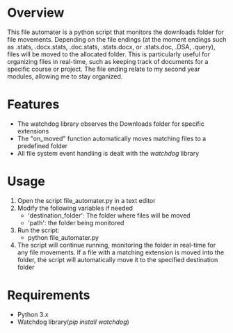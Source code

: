 # Overview

This file automater is a python script that monitors the downloads folder for file movements. Depending on the file endings (at the moment endings such as .stats, .docx.stats, .doc.stats, .stats.docx, or .stats.doc, .DSA, .query), files will be moved to the allocated folder. This is particularly useful for organizing files in real-time, such as keeping track of documents for a specific course or project. The file ending relate to my second year modules, allowing me to stay organized.

# Features

- The watchdog library observes the Downloads folder for specific extensions
- The "on_moved" function automatically moves matching files to a predefined folder
- All file system event handling is dealt with the _watchdog_ library

# Usage

1) Open the script file_automater.py in a text editor
2) Modify the following variables if needed
    - 'destination_folder': The folder where files will be moved
    - 'path': the folder being monitored 
3) Run the script:
    - python file_automater.py
4) The script will continue running, monitoring the folder in real-time for any file movements. If a file with a matching extension is moved into the folder, the script will automatically move it to the specified destination folder

# Requirements 
- Python 3.x
- Watchdog library(_pip install watchdog_)
